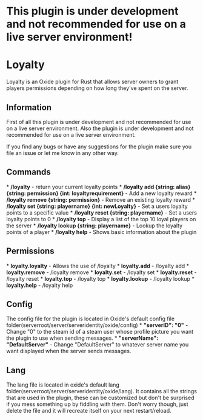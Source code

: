 <h1>This plugin is under development and not recommended for use on a live server environment!</h1>
<h1>Loyalty</h1>
Loyalty is an Oxide plugin for Rust that allows server owners to grant players permissions depending on how long they've spent on the server.

 <h2>Information</h2>
First of all this plugin is under development and not recommended for use on a live server environment. Also the plugin is under development and not recommended for use on a live server environment. 

If you find any bugs or have any suggestions for the plugin make sure you file an issue or let me know in any other way.
 
<h2>Commands</h2>
* <b>/loyalty</b> - return your current loyalty points
* <b>/loyalty add {string: alias} {string: permission} {int: loyaltyrequirement}</b> - Add a new loyalty reward
* <b>/loyalty remove {string: permission}</b> - Remove an existing loyalty reward
* <b>/loyalty set {string: playername} {int: newLoyalty}</b> - Set a users loyalty points to a specific value
* <b>/loyalty reset {string: playername}</b> - Set a users loyalty points to 0
* <b>/loyalty top</b> - Display a list of the top 10 loyal players on the server
* <b>/loyalty lookup {string: playername}</b> - Lookup the loyalty points of a player
* <b>/loyalty help</b> - Shows basic information about the plugin

<h2>Permissions</h2>
* <b>loyalty.loyalty</b> - Allows the use of /loyalty
* <b>loyalty.add</b> - /loyalty add
* <b>loyalty.remove</b> - /loyalty remove
* <b>loyalty.set</b> - /loyalty set
* <b>loyalty.reset</b> - /loyalty reset
* <b>loyalty.top</b> - /loyalty top
* <b>loyalty.lookup</b> - /loyalty lookup
* <b>loyalty.help</b> - /loyalty help

<h2>Config</h2>
The config file for the plugin is located in Oxide's default config file folder(serverroot/server/serveridentity/oxide/config)
* <b>"serverID": "0"</b> - Change "0" to the steam id of a steam user whose profile picture you want the plugin to use when sending messages.
* <b>"serverName": "DefaultServer"</b> - Change "DefaultServer" to whatever server name you want displayed when the server sends messages.

<h2>Lang</h2>
The lang file is located in oxide's default lang folder(serverroot/server/serveridentity/oxide/lang). It contains all the strings that are used in the plugin, these can be customized but don't be surprised if you mess something up by fiddling with them. Don't worry though, just delete the file and it will recreate itself on your next restart/reload.
